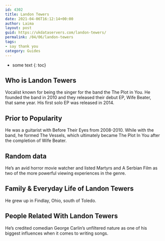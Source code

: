 ```yaml
---
id: 4302
title: Landon Tewers
date: 2021-04-06T16:12:14+00:00
author: Laima
layout: post
guid: https://ukdataservers.com/landon-tewers/
permalink: /04/06/landon-tewers
tags:
- say thank you
category: Guides
---
```


* some text
{: toc}


## Who is Landon Tewers
                  
                  
                  
Vocalist known for being the singer for the band the The Plot in You. He founded the band in 2010 and they released their debut EP, Wife Beater, that same year. His first solo EP was released in 2014.
                  
              
            
              
            
                
                
                
## Prior to Popularity
                  
                  
                  
He was a guitarist with Before Their Eyes from 2008-2010. While with the band, he formed The Vessels, which ultimately became The Plot In You after the completion of Wife Beater.
                  
              
            
              
            
                
                
                
## Random data
                  
                  
                  
He&#8217;s an avid horror movie watcher and listed Martyrs and A Serbian Film as two of the more powerful viewing experiences in the genre.
                  
              
            
              
            
                
                
                
## Family & Everyday Life of Landon Tewers
                  
                  
                  
He grew up in Findlay, Ohio, south of Toledo.
                  
              
            
              
            
                
                
                
## People Related With Landon Tewers
                  
                  
                  
He&#8217;s credited comedian George Carlin&#8217;s unfiltered nature as one of his biggest influences when it comes to writing songs.
                  
              
            
              
            
                
              
            
              
              
            
            
              
            
          
          
          